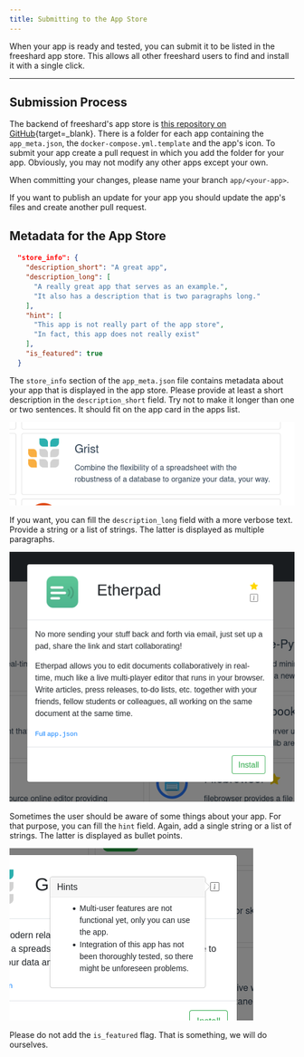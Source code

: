 ```yaml
---
title: Submitting to the App Store
---
```


When your app is ready and tested, you can submit it to be listed in the freeshard app store.
This allows all other freeshard users to find and install it with a single click.

---

## Submission Process

The backend of freeshard's app store is [this repository on GitHub](https://github.com/FreeshardBase/app-repository){target=_blank}.
There is a folder for each app containing the `app_meta.json`, the `docker-compose.yml.template` and the app's icon.
To submit your app  create a pull request in which you add the folder for your app.
Obviously, you may not modify any other apps except your own.

When committing your changes, please name your branch `app/<your-app>`.

If you want to publish an update for your app you should update the app's files
and create another pull request.

## Metadata for the App Store

```json
  "store_info": {
    "description_short": "A great app",
    "description_long": [
      "A really great app that serves as an example.",
      "It also has a description that is two paragraphs long."
    ],
    "hint": [
      "This app is not really part of the app store",
      "In fact, this app does not really exist"
    ],
    "is_featured": true
  }
```


The `store_info` section of the `app_meta.json` file contains metadata about your app that is displayed in the app store.
Please provide at least a short description in the `description_short` field.
Try not to make it longer than one or two sentences. It should fit on the app card in the apps list.

![App store list card](img/app_store_screenshot_list_card.png)

If you want, you can fill the `description_long` field with a more verbose text.
Provide a string or a list of strings. The latter is displayed as multiple paragraphs.

![App store details card](img/app_store_screenshot_details_card.png)

Sometimes the user should be aware of some things about your app.
For that purpose, you can fill the `hint` field.
Again, add a single string or a list of strings. The latter is displayed as bullet points.

![App store hint](img/app_store_screenshot_hint.png)

Please do not add the `is_featured` flag. That is something, we will do ourselves.
